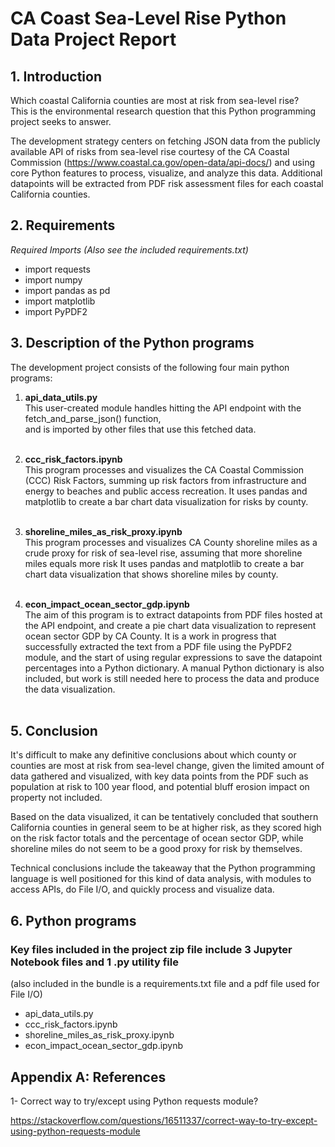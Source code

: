 # CA Coast Sea-Level Rise Python Data Project Report

## 1. Introduction

Which coastal California counties are most at risk from sea-level rise? <br />
This is the environmental research question that this Python programming project seeks to answer.

<p>
The development strategy centers on fetching JSON data from the publicly available API 
of risks from sea-level rise courtesy of the CA Coastal Commission 
(<a href="https://www.coastal.ca.gov/open-data/api-docs/">https://www.coastal.ca.gov/open-data/api-docs/</a>)
and using core Python features to process, visualize, and analyze this data.
Additional datapoints will be extracted from PDF risk assessment files for each coastal California counties.
</p>

## 2. Requirements

_Required Imports (Also see the included requirements.txt)_

- import requests
- import numpy
- import pandas as pd
- import matplotlib
- import PyPDF2

## 3. Description of the Python programs

The development project consists of the following four main python programs:

1. **api_data_utils.py**<br />
   This user-created module handles hitting the API endpoint with the fetch_and_parse_json() function,<br />
   and is imported by other files that use this fetched data.
   <br />&nbsp;<br />

2. **ccc_risk_factors.ipynb**<br />
   This program processes and visualizes the CA Coastal Commission (CCC) Risk Factors, summing up
   risk factors from infrastructure and energy to beaches and public access recreation.
   It uses pandas and matplotlib to create a bar chart data visualization for risks by county.
   <br />&nbsp;<br />

3. **shoreline_miles_as_risk_proxy.ipynb**<br />
   This program processes and visualizes CA County shoreline miles as a crude proxy for risk of sea-level rise,
   assuming that more shoreline miles equals more risk
   It uses pandas and matplotlib to create a bar chart data visualization that shows shoreline miles by county.
   <br />&nbsp;<br />

4. **econ_impact_ocean_sector_gdp.ipynb**<br />
   The aim of this program is to extract datapoints from PDF files hosted at the API endpoint, and
   create a pie chart data visualization to represent ocean sector GDP by CA County.
   It is a work in progress that successfully extracted the text from a PDF file using the PyPDF2 module,
   and the start of using regular expressions to save the datapoint percentages into a Python dictionary.
   A manual Python dictionary is also included, but work is still needed here to process the data and
   produce the data visualization.
   <br />&nbsp;<br />

## 5. Conclusion

It's difficult to make any definitive conclusions about which county or counties are
most at risk from sea-level change, given the limited amount of data gathered and visualized,
with key data points from the PDF such as population at risk to 100 year flood, and potential bluff erosion
impact on property not included.

<p>Based on the data visualized, it can be tentatively concluded that southern California counties in general seem
to be at higher risk, as they scored high on the risk factor totals and the percentage of ocean sector GDP,
while shoreline miles do not seem to be a good proxy for risk by themselves.</p>

<p>Technical conclusions include the takeaway that the Python programming language is well positioned for this kind of 
data analysis, with modules to access APIs, do File I/O, and quickly process and visualize data.</p>

## 6. Python programs

### Key files included in the project zip file include 3 Jupyter Notebook files and 1 .py utility file <br />

(also included in the bundle is a requirements.txt file and a pdf file used for File I/O)

- api_data_utils.py
- ccc_risk_factors.ipynb
- shoreline_miles_as_risk_proxy.ipynb
- econ_impact_ocean_sector_gdp.ipynb

## Appendix A: References

1- Correct way to try/except using Python requests module?

https://stackoverflow.com/questions/16511337/correct-way-to-try-except-using-python-requests-module
